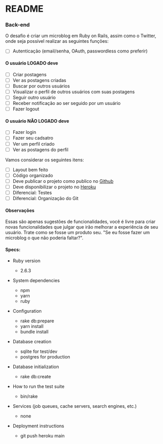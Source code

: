 # README
### Back-end

O desafio é criar um microblog em Ruby on Rails, assim como o Twitter, onde seja possível realizar as seguintes funções:

- [ ] Autenticação (email/senha, OAuth, passwordless como preferir)

#### O usuário LOGADO deve
- [ ] Criar postagens
- [ ] Ver as postagens criadas
- [ ] Buscar por outros usuários
- [ ] Visualizar o perfil de outros usuários com suas postagens
- [ ] Seguir outro usuário
- [ ] Receber notificação ao ser seguido por um usuário
- [ ] Fazer logout

#### O usuário NÃO LOGADO deve
- [ ] Fazer login
- [ ] Fazer seu cadsatro
- [ ] Ver um perfil criado
- [ ] Ver as postagens do perfil

Vamos considerar os seguintes itens:

- [ ] Layout bem feito
- [ ] Código organizado
- [ ] Deve publicar o projeto como publico no [Github](https://github.com/)
- [ ] Deve disponibilizar o projeto no [Heroku](https://www.heroku.com/)
- [ ] Diferencial: Testes
- [ ] Diferencial: Organização do Git

#### Observações
Essas são apenas sugestões de funcionalidades, você é livre para criar novas funcionalidades que julgar que irão melhorar a experiência de seu usuário. Trate como se fosse um produto seu. "Se eu fosse fazer um microblog o que não poderia faltar?".

#### Specs:

* Ruby version
  * 2.6.3

* System dependencies
  * npm
  * yarn
  * ruby

* Configuration
  * rake db:prepare
  * yarn install
  * bundle install

* Database creation
  * sqlite for test/dev
  * postgres for production

* Database initialization
  * rake db:create

* How to run the test suite
  * bin/rake

* Services (job queues, cache servers, search engines, etc.)
  * none

* Deployment instructions
  * git push heroku main
